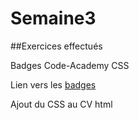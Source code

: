 # Semaine3  

##Exercices effectués 

Badges Code-Academy CSS   

Lien vers les [badges](https://www.codecademy.com/fr/Aergath)  

Ajout du CSS au CV html  